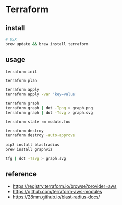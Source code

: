 # Terraform

## install

```bash
# OSX
brew update && brew install terraform
```

## usage

```bash
terraform init

terraform plan

terraform apply
terraform apply -var 'key=value'

terraform graph
terraform graph | dot -Tpng > graph.png
terraform graph | dot -Tsvg > graph.svg

terraform state rm module.foo

terraform destroy
terraform destroy -auto-approve
```

```bash
pip3 install blastradius
brew install graphviz

tfg | dot -Tsvg > graph.svg
```

## reference

* https://registry.terraform.io/browse?provider=aws
* https://github.com/terraform-aws-modules
* https://28mm.github.io/blast-radius-docs/
